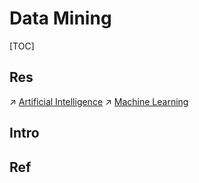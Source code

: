 # Data Mining

[TOC]



## Res
↗ [Artificial Intelligence](../../Artificial%20Intelligence/Artificial%20Intelligence.md)
↗ [Machine Learning](../../Artificial%20Intelligence/🗝️%20AI_Core/Machine%20Learning/Machine%20Learning.md)



## Intro


## Ref

